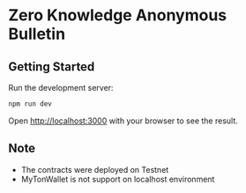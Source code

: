 # Zero Knowledge Anonymous Bulletin

## Getting Started

Run the development server:

```bash
npm run dev
```

Open [http://localhost:3000](http://localhost:3000) with your browser to see the result.

## Note

- The contracts were deployed on Testnet
- MyTonWallet is not support on localhost environment
